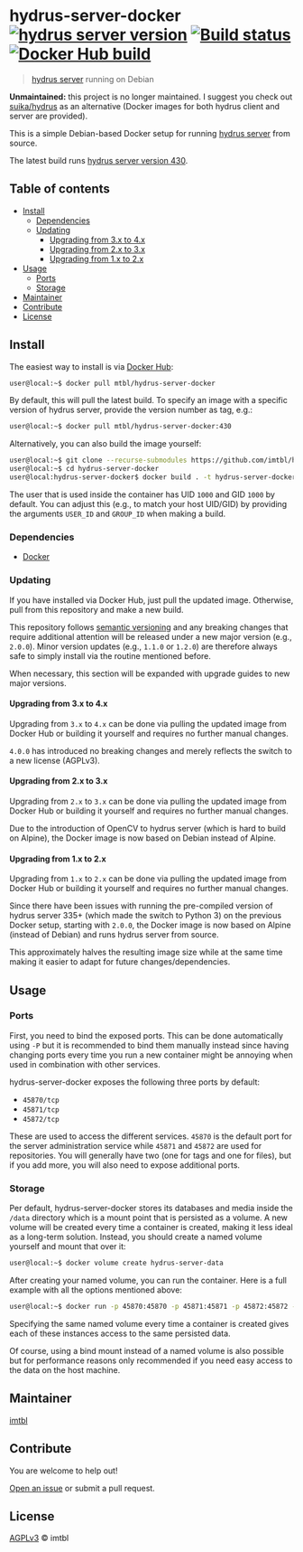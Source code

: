 # hydrus-server-docker [![hydrus server version][hydrus-server-badge]][hydrus-server-version] [![Build status][travis-badge]][travis] [![Docker Hub build][docker-hub-badge]][docker-hub]

> [hydrus server][hydrus-server] running on Debian

__Unmaintained:__ this project is no longer maintained. I suggest you check out
[suika/hydrus][hydrus-docker] as an alternative (Docker images for both hydrus
client and server are provided).

This is a simple Debian-based Docker setup for running
[hydrus server][hydrus-server] from source.

The latest build runs [hydrus server version 430][hydrus-server-version].

## Table of contents

+ [Install](#install)
  + [Dependencies](#dependencies)
  + [Updating](#updating)
    + [Upgrading from 3.x to 4.x](#upgrading-from-3x-to-4x)
    + [Upgrading from 2.x to 3.x](#upgrading-from-2x-to-3x)
    + [Upgrading from 1.x to 2.x](#upgrading-from-1x-to-2x)
+ [Usage](#usage)
  + [Ports](#ports)
  + [Storage](#storage)
+ [Maintainer](#maintainer)
+ [Contribute](#contribute)
+ [License](#license)

## Install

The easiest way to install is via [Docker Hub][docker-hub]:

```zsh
user@local:~$ docker pull mtbl/hydrus-server-docker
```

By default, this will pull the latest build. To specify an image with a
specific version of hydrus server, provide the version number as tag, e.g.:

```zsh
user@local:~$ docker pull mtbl/hydrus-server-docker:430
```

Alternatively, you can also build the image yourself:

```zsh
user@local:~$ git clone --recurse-submodules https://github.com/imtbl/hydrus-server-docker.git
user@local:~$ cd hydrus-server-docker
user@local:hydrus-server-docker$ docker build . -t hydrus-server-docker
```

The user that is used inside the container has UID `1000` and GID `1000` by
default. You can adjust this (e.g., to match your host UID/GID) by providing
the arguments `USER_ID` and `GROUP_ID` when making a build.

### Dependencies

+ [Docker][docker]

### Updating

If you have installed via Docker Hub, just pull the updated image. Otherwise,
pull from this repository and make a new build.

This repository follows [semantic versioning][semantic-versioning] and any
breaking changes that require additional attention will be released under a new
major version (e.g., `2.0.0`). Minor version updates (e.g., `1.1.0` or `1.2.0`)
are therefore always safe to simply install via the routine mentioned before.

When necessary, this section will be expanded with upgrade guides to new major
versions.

#### Upgrading from 3.x to 4.x

Upgrading from `3.x` to `4.x` can be done via pulling the updated image from
Docker Hub or building it yourself and requires no further manual changes.

`4.0.0` has introduced no breaking changes and merely reflects the switch to a
new license (AGPLv3).

#### Upgrading from 2.x to 3.x

Upgrading from `2.x` to `3.x` can be done via pulling the updated image from
Docker Hub or building it yourself and requires no further manual changes.

Due to the introduction of OpenCV to hydrus server (which is hard to build on
Alpine), the Docker image is now based on Debian instead of Alpine.

#### Upgrading from 1.x to 2.x

Upgrading from `1.x` to `2.x` can be done via pulling the updated image from
Docker Hub or building it yourself and requires no further manual changes.

Since there have been issues with running the pre-compiled version of hydrus
server 335+ (which made the switch to Python 3) on the previous Docker setup,
starting with `2.0.0`, the Docker image is now based on Alpine (instead of
Debian) and runs hydrus server from source.

This approximately halves the resulting image size while at the same time
making it easier to adapt for future changes/dependencies.

## Usage

### Ports

First, you need to bind the exposed ports. This can be done automatically using
`-P` but it is recommended to bind them manually instead since having changing
ports every time you run a new container might be annoying when used in
combination with other services.

hydrus-server-docker exposes the following three ports by default:

+ `45870/tcp`
+ `45871/tcp`
+ `45872/tcp`

These are used to access the different services. `45870` is the default port
for the server administration service while `45871` and `45872` are used for
repositories. You will generally have two (one for tags and one for files), but
if you add more, you will also need to expose additional ports.

### Storage

Per default, hydrus-server-docker stores its databases and media inside the
`/data` directory which is a mount point that is persisted as a volume. A new
volume will be created every time a container is created, making it less ideal
as a long-term solution. Instead, you should create a named volume yourself and
mount that over it:

```zsh
user@local:~$ docker volume create hydrus-server-data
```

After creating your named volume, you can run the container. Here is a full
example with all the options mentioned above:

```zsh
user@local:~$ docker run -p 45870:45870 -p 45871:45871 -p 45872:45872 -v hydrus-server-data:/data -d mtbl/hydrus-server-docker
```

Specifying the same named volume every time a container is created gives each
of these instances access to the same persisted data.

Of course, using a bind mount instead of a named volume is also possible but
for performance reasons only recommended if you need easy access to the data on
the host machine.

## Maintainer

[imtbl][maintainer]

## Contribute

You are welcome to help out!

[Open an issue][issues] or submit a pull request.

## License

[AGPLv3](LICENSE) © imtbl

[hydrus-docker]: https://hub.docker.com/r/suika/hydrus
[hydrus-server]: http://hydrusnetwork.github.io/hydrus/
[hydrus-server-version]: https://github.com/hydrusnetwork/hydrus/releases/tag/v430
[docker-hub]: https://hub.docker.com/r/mtbl/hydrus-server-docker/
[docker-hub-tags]: https://hub.docker.com/r/mtbl/hydrus-server-docker/tags/
[docker]: https://www.docker.com/
[semantic-versioning]: https://semver.org/

[hydrus-server-badge]: https://img.shields.io/badge/hydrus%20server-version%20430-blue.svg

[travis]: https://travis-ci.com/imtbl/hydrus-server-docker
[travis-badge]: https://travis-ci.com/imtbl/hydrus-server-docker.svg

[docker-hub-badge]: https://img.shields.io/docker/cloud/automated/mtbl/hydrus-server-docker.svg

[maintainer]: https://github.com/imtbl
[issues]: https://github.com/imtbl/hydrus-server-docker/issues/new
